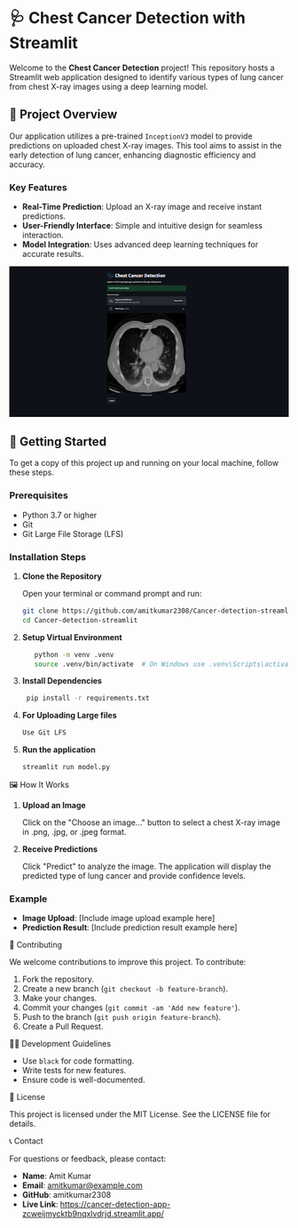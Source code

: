 # 🩺 Chest Cancer Detection with Streamlit

Welcome to the **Chest Cancer Detection** project! This repository hosts a Streamlit web application designed to identify various types of lung cancer from chest X-ray images using a deep learning model.

## 🌟 Project Overview

Our application utilizes a pre-trained `InceptionV3` model to provide predictions on uploaded chest X-ray images. This tool aims to assist in the early detection of lung cancer, enhancing diagnostic efficiency and accuracy.

### Key Features

- **Real-Time Prediction**: Upload an X-ray image and receive instant predictions.
- **User-Friendly Interface**: Simple and intuitive design for seamless interaction.
- **Model Integration**: Uses advanced deep learning techniques for accurate results.

![Project Screenshot](assests/project.png)

## 🚀 Getting Started

To get a copy of this project up and running on your local machine, follow these steps.

### Prerequisites

- Python 3.7 or higher
- Git
- Git Large File Storage (LFS)

### Installation Steps

1. **Clone the Repository**

   Open your terminal or command prompt and run:

   ```bash
   git clone https://github.com/amitkumar2308/Cancer-detection-streamlit.git
   cd Cancer-detection-streamlit

2. **Setup Virtual Environment**
     ```bash
        python -m venv .venv
        source .venv/bin/activate  # On Windows use .venv\Scripts\activate

3. **Install Dependencies**
   ```bash
    pip install -r requirements.txt


4. **For Uploading Large files** 
   ```bash
   Use Git LFS

5. **Run the application** 
    ```bash
    streamlit run model.py


🖼️ How It Works

1. **Upload an Image**

   Click on the "Choose an image..." button to select a chest X-ray image in .png, .jpg, or .jpeg format.

2. **Receive Predictions**

   Click "Predict" to analyze the image. The application will display the predicted type of lung cancer and provide confidence levels.

### Example

- **Image Upload**: 
  [Include image upload example here]
- **Prediction Result**: 
  [Include prediction result example here]

🤝 Contributing

We welcome contributions to improve this project. To contribute:

1. Fork the repository.
2. Create a new branch (`git checkout -b feature-branch`).
3. Make your changes.
4. Commit your changes (`git commit -am 'Add new feature'`).
5. Push to the branch (`git push origin feature-branch`).
6. Create a Pull Request.

🧑‍💻 Development Guidelines

- Use `black` for code formatting.
- Write tests for new features.
- Ensure code is well-documented.

📜 License

This project is licensed under the MIT License. See the LICENSE file for details.

📞 Contact

For questions or feedback, please contact:

- **Name**: Amit Kumar
- **Email**: amitkumar@example.com
- **GitHub**: amitkumar2308
- **Live Link**: https://cancer-detection-app-zcweijmycktb9nqxlvdrjd.streamlit.app/


  

